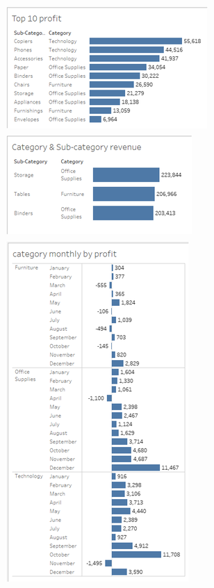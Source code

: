 
![hello](images/Screenshot%202025-10-31%20105942.png)

![hello](images/Screenshot%202025-10-31%20114101.png)

![hello](images/Screenshot%202025-10-31%20123529.png)
